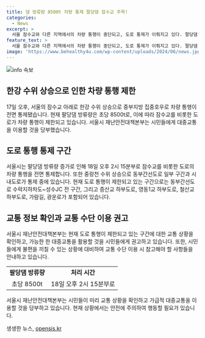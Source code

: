 ```yaml
---
title: 댐 방류량 8500t 차량 통제 팔당댐 잠수교 주목!
categories:
  - News
excerpt: >
  서울 잠수교와 다른 지역에서의 차량 통행이 중단되고, 도로 통제가 이뤄지고 있다. 팔당댐 방류량 증가로 인한 한강 수위 상승으로 인해 시민들은 교통 상황을 주의해야 하며, 대중교통 이용을 권장받고 있다. (요약문)
feature_text: >
  서울 잠수교와 다른 지역에서의 차량 통행이 중단되고, 도로 통제가 이뤄지고 있다. 팔당댐 방류량 증가로 인한 한강 수위 상승으로 인해 시민들은 교통 상황을 주의해야 하며, 대중교통 이용을 권장받고 있다. (요약문)
image: 'https://www.behealthy4u.com/wp-content/uploads/2024/06/news.jpg'
---
```


<p><img src="https://www.behealthy4u.com/wp-content/uploads/2024/06/news.jpg" alt="info 속보" /></p>

<h2 data-ke-size="size26">한강 수위 상승으로 인한 차량 통행 제한</h2>

<p data-ke-size="size16">17일 오후, 서울의 잠수교 아래로 한강 수위 상승으로 중부지방 집중호우로 차량 통행이 전면 통제됐습니다. 현재 팔당댐 방류량은 초당 8500t로, 이에 따라 잠수교를 비롯한 도로가 차량 통행이 제한되고 있습니다. 서울시 재난안전대책본부는 시민들에게 대중교통을 이용할 것을 당부했습니다.</p>

<h2 data-ke-size="size26">도로 통행 통제 구간</h2>

<p data-ke-size="size16">서울시는 팔당댐 방류량 증가로 인해 18일 오후 2시 15분부로 잠수교를 비롯한 도로의 차량 통행을 전면 통제합니다. 또한 중랑천 수위 상승으로 동부간선도로 일부 구간과 시내도로가 통제 중에 있습니다. 현재 도로 통행이 제한되고 있는 구간으로는 동부간선도로 수락지하차도~성수JC 전 구간, 그리고 증산교 하부도로, 영동1교 하부도로, 철산교 하부도로, 가람길, 광운로가 포함되어 있습니다.</p>

<h2 data-ke-size="size26">교통 정보 확인과 교통 수단 이용 권고</h2>

<p data-ke-size="size16">서울시 재난안전대책본부는 현재 도로 통행이 제한되고 있는 구간에 대한 교통 상황을 확인하고, 가능한 한 대중교통을 활용할 것을 시민들에게 권고하고 있습니다. 또한, 시민들에게 불편을 끼칠 수 있는 상황에 대비하여 교통 수단 이용 시 참고해야 할 사항들을 안내하고 있습니다.</p>

<table>
   <tbody>
      <tr>
         <td style="text-align: center; height: 17px;"><b>팔당댐 방류량</b></td>
         <td style="text-align: center; height: 17px;"><b>처리 시간</b></td>
      </tr>
      <tr>
         <td style="text-align: center; height: 17px;">초당 8500t</td>
         <td style="text-align: center; height: 17px;">18일 오후 2시 15분부로</td>
      </tr>
   </tbody>
</table>

<p data-ke-size="size16">서울시 재난안전대책본부는 시민들이 미리 교통 상황을 확인하고 가급적 대중교통을 이용할 것을 당부하고 있습니다. 현재 상황에서는 안전에 주의하여 행동할 필요가 있습니다.</p>
생생한 뉴스, <a href="https://opensis.kr" rel="dofollow">opensis.kr</a>


